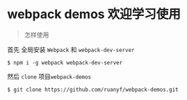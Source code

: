 webpack demos 欢迎学习使用
===============================
 >怎样使用
 
 首先 全局安装 `Webpack` 和 `webpack-dev-server`
 
 ``` npm
 $ npm i -g webpack webpack-dev-server
 ```
 然后 `clone` 项目`webpack-demos`
 
 ```npm
 $ git clone https://github.com/ruanyf/webpack-demos.git
 ```